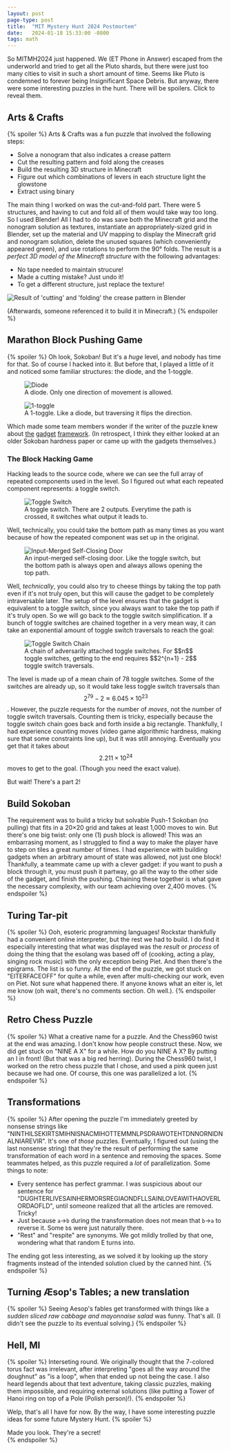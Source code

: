 ```yaml
---
layout: post
page-type: post
title:  "MIT Mystery Hunt 2024 Postmortem"
date:   2024-01-18 15:33:00 -0800
tags: math
---
```

So MITMH2024 just happened. We (ET Phone in Answer) escaped from the underworld and tried to get all the Pluto shards, but there were just too many cities to visit in such a short amount of time. Seems like Pluto is condemned to forever being Insignificant Space Debris. But anyway, there were some interesting puzzles in the hunt. There will be spoilers. Click to reveal them.

## Arts & Crafts

{% spoiler %}
Arts & Crafts was a fun puzzle that involved the following steps:
* Solve a nonogram that also indicates a crease pattern
* Cut the resulting pattern and fold along the creases
* Build the resulting 3D structure in Minecraft
* Figure out which combinations of levers in each structure light the glowstone
* Extract using binary

The main thing I worked on was the cut-and-fold part. There were 5 structures, and having to cut and fold all of them would take way too long. So I used Blender! All I had to do was save both the Minecraft grid and the nonogram solution as textures, instantiate an appropriately-sized grid in Blender, set up the material and UV mapping to display the Minecraft grid and nonogram solution, delete the unused squares (which conveniently appeared green), and use rotations to perform the 90° folds. The result is a *perfect 3D model of the Minecraft structure* with the following advantages:
* No tape needed to maintain strucure!
* Made a cutting mistake? Just undo it!
* To get a different structure, just replace the texture!

<img class="center-img" src="{{ '/assets/posts/mystery-hunt-2024-postmortem/minecraft-structures.png' | relative_url }}"
alt="Result of 'cutting' and 'folding' the crease pattern in Blender"/>

(Afterwards, someone referenced it to build it in Minecraft.)
{% endspoiler %}

## Marathon Block Pushing Game

{% spoiler %}
Oh look, Sokoban! But it's a *huge* level, and nobody has time for that. So of course I hacked into it. But before that, I played a little of it and noticed some familiar structures: the diode, and the 1-toggle.

<div class="figrow">
    <figure>
        <img class="center-img" src="{{ '/assets/posts/mystery-hunt-2024-postmortem/diode.svg' | relative_url}}"
            alt="Diode"/>
        <figcaption>A diode. Only one direction of movement is allowed.</figcaption>
    </figure>
    <figure>
        <img class="center-img" src="{{ '/assets/posts/mystery-hunt-2024-postmortem/1-toggle.svg' | relative_url}}"
            alt="1-toggle"/>
        <figcaption>A 1-toggle. Like a diode, but traversing it flips the direction.</figcaption>
    </figure>
</div>

Which made some team members wonder if the writer of the puzzle knew about [the](https://arxiv.org/pdf/1806.03539.pdf) [gadget](https://arxiv.org/pdf/1812.03592.pdf) [framework](https://arxiv.org/pdf/2006.01256.pdf). (In retrospect, I think they either looked at an older Sokoban hardness paper or came up with the gadgets themselves.)

### The Block Hacking Game

Hacking leads to the source code, where we can see the full array of repeated components used in the level. So I figured out what each repeated component represents: a toggle switch.

<div class="figrow">
    <figure>
        <img class="center-img" src="{{ '/assets/posts/mystery-hunt-2024-postmortem/toggle-switch.svg' | relative_url}}"
            alt="Toggle Switch"/>
        <figcaption>A toggle switch. There are 2 outputs. Everytime the path is crossed, it switches what output it leads to.</figcaption>
    </figure>
</div>

Well, technically, you could take the bottom path as many times as you want because of how the repeated component was set up in the original.

<div class="figrow">
    <figure>
        <img class="center-img" src="{{ '/assets/posts/mystery-hunt-2024-postmortem/input-merged-scd.svg' | relative_url}}"
            alt="Input-Merged Self-Closing Door"/>
        <figcaption>An input-merged self-closing door. Like the toggle switch, but the bottom path is always open
            and always allows opening the top path.</figcaption>
    </figure>
</div>

Well, *technically*, you could also try to cheese things by taking the top path even if it's not truly open, but this will cause the gadget to be completely intraversable later. The setup of the level ensures that the gadget is equivalent to a toggle switch, since you always want to take the top path if it's truly open. So we will go back to the toggle switch simplification. If a bunch of toggle switches are chained together in a very mean way, it can take an exponential amount of toggle switch traversals to reach the goal:

<div class="figrow">
    <figure>
        <img class="center-img" src="{{ '/assets/posts/mystery-hunt-2024-postmortem/toggle-switch-chain.svg' | relative_url}}"
            alt="Toggle Switch Chain"/>
        <figcaption>A chain of adversarily attached toggle switches. For $$n$$ toggle switches, getting to the end requires
        $$2^{n+1} - 2$$ toggle switch traversals.</figcaption>
    </figure>
</div>

The level is made up of a mean chain of 78 toggle switches. Some of the switches are already up, so it would take less toggle switch traversals than $$2^{79} - 2 \approx 6.045\times 10^{23}$$. However, the puzzle requests for the number of *moves*, not the number of toggle switch traversals. Counting them is tricky, especially because the toggle switch chain goes back and forth inside a big rectangle. Thankfully, I had experience counting moves (video game algorithmic hardness, making sure that some constraints line up), but it was still annoying. Eventually you get that it takes about $$2.211\times 10^{24}$$ moves to get to the goal. (Though you need the exact value).

But wait! There's a part 2!

## Build Sokoban

The requirement was to build a tricky but solvable Push-1 Sokoban (no pulling) that fits in a 20×20 grid and takes at least 1,000 moves to win. But there's one big twist: only one (1) push block is allowed! This was an embarrasing moment, as I struggled to find a way to make the player have to step on tiles a great number of times. I had experience with building gadgets when an arbitrary amount of state was allowed, not just one block! Thankfully, a teammate came up with a clever gadget: if you want to push a block through it, you must push it partway, go all the way to the other side of the gadget, and finish the pushing. Chaining these together is what gave the necessary complexity, with our team achieving over 2,400 moves.
{% endspoiler %}

## Turing Tar-pit

{% spoiler %}
Ooh, esoteric programming languages! Rockstar thankfully had a convenient online interpreter, but the rest we had to build. I do find it especially interesting that what was displayed was the *result* or *process* of doing the thing that the esolang was based off of (cooking, acting a play, singing rock music) with the only exception being Piet. And then there's the epigrams. The list is so funny. At the end of the puzzle, we got stuck on "EITERFACEOFF" for quite a while, even after multi-checking our work, even on Piet. Not sure what happened there. If anyone knows what an eiter is, let me know (oh wait, there's no comments section. Oh well.).
{% endspoiler %}

## Retro Chess Puzzle

{% spoiler %}
What a creative name for a puzzle. And the Chess960 twist at the end was amazing. I don't know how people construct these. Now, we did get stuck on "NINE A X" for a while. How do you NINE A X? By putting an I in front! (But that was a big red herring). During the Chess960 twist, I worked on the retro chess puzzle that I chose, and used a pink queen just because we had one. Of course, this one was parallelized a lot.
{% endspoiler %}

## Transformations

{% spoiler %}
After opening the puzzle I'm immediately greeted by nonsense strings like "NINTHILSEKIRTSMIHNISNACMIHOTTEMMNLPSDRAWOTEHTDNNORNIDNALNIAREVIR". It's one of *those* puzzles. Eventually, I figured out (using the last nonsense string) that they're the result of performing the same transformation of each word in a sentence and removing the spaces. Some teammates helped, as this puzzle required a *lot* of parallelization. Some things to note:
* Every sentence has perfect grammar. I was suspicious about our sentence for "DUGHTERLIVESAINHERMORSREGIAONDFLLSAINLOVEAWITHAOVERLORDAOFLD", until someone realized that all the articles are removed. Tricky!
* Just because `a`→`b` during the transformation does not mean that `b`→`a` to reverse it. Some `b`s were just naturally there.
* "Rest" and "respite" are synonyms. We got mildly trolled by that one, wondering what that random E turns into.

The ending got less interesting, as we solved it by looking up the story fragments instead of the intended solution clued by the canned hint.
{% endspoiler %}

## Turning Æsop's Tables; a new translation

{% spoiler %}
Seeing Aesop's fables get transformed with things like a *sudden sliced raw cabbage and mayonnaise salad* was funny. That's all. (I didn't see the puzzle to its eventual solving.)
{% endspoiler %}

## Hell, MI

{% spoiler %}
Interseting round. We originally thought that the 7-colored torus fact was irrelevant, after interpreting "goes all the way around the doughnut" as "is a loop", when that ended up not being the case. I also heard legends about that text adventure, taking classic puzzles, making them impossible, and requiring external solutions (like putting a Tower of Hanoi ring on top of a Pole (Polish person)!).
{% endspoiler %}

Welp, that's all I have for now. By the way, I have some interesting puzzle ideas for some future Mystery Hunt.
{% spoiler %}
<div class="center-text">Made you look. They're a secret!</div>
{% endspoiler %}